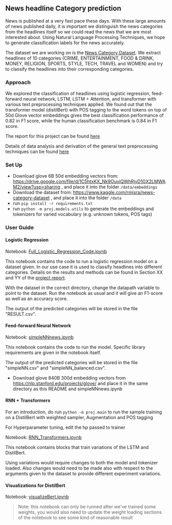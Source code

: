 ## News headline Category prediction

News is published at a very fast pace these days. With these large amounts of news published daily, it is important we distinguish the news categories from the headlines itself so we could read the news that we are most interested about. Using Natural Language Processing Techniques, we hope to generate classification labels for the news accurately.

The dataset we are working on is the [News Category Dataset](https://www.kaggle.com/rmisra/news-category-dataset). We extract headlines of 10 categories (CRIME, ENTERTAINMENT, FOOD & DRINK, MONEY, RELIGION, SPORTS, STYLE, TECH, TRAVEL and WOMEN) and try to classify the headlines into their corresponding categories.

### Approach

We explored the classification of headlines using logistic regression, feed-forward neural network, LSTM, LSTM + Attention, and transformer with various text preprocessing techniques applied. We found out that the transformer model (distilBert) with POS tagging to the word tokens on top of 50d Glove vector embeddings gives the best classification performance of 0.82 in F1 score, while the human classification benchmark is 0.84 in F1 score.

The report for this project can be found [here](https://github.com/fangpinsern/CS4248-Project/blob/master/CS4248_Group_Report.pdf)

Details of data analysis and derivation of the general text preprocessing techniques can be found [here](https://github.com/fangpinsern/CS4248-Project/blob/master/data_util_methods_and_analysis.ipynb)

### Set Up

- Download glove 6B 50d embedding vectors from: https://drive.google.com/file/d/1C5htxKX_Nk9OuyiQWhRjyD1GX2LMWAM2/view?usp=sharing , and place it into the folder `/data/embeddings`
- Download the dataset from: https://www.kaggle.com/rmisra/news-category-dataset , and place it into the folder `/data`
- run `pip install -r requirements.txt`
- run `python -m proj.models.utils` to generate the embeddings and tokenizers for varied vocabulary (e.g. unknown tokens, POS tags)

### User Guide

#### Logistic Regression

Notebook: [Full_Logistic_Regression_Code.ipynb](https://github.com/fangpinsern/CS4248-Project/blob/master/Full_Logistic_Regression_Code.ipynb)

This notebook contains the code to run a logistic regression model on a dataset given. In our use case it is used to classify headlines into different categories. Details on the results and methods can be found in Section XX and YY of the [project report](https://github.com/fangpinsern/CS4248-Project/blob/master/CS4248_Group_Report.pdf).

With the dataset in the correct directory, change the datapath variable to point to the dataset. Run the notebook as usual and it will give an F1-score as well as an accuracy score.

The output of the predicted categories will be stored in the file "RESULT.csv".

#### Feed-forward Neural Network

Notebook: [simpleNNnews.ipynb](https://github.com/fangpinsern/CS4248-Project/blob/master/simpleNNnews.ipynb)

This notebook contains the code to run the model. Specific library requirements are given in the notebook itself.

The output of the predicted categories will be stored in the file "simpleNN.csv" and "simpleNN_balanced.csv".

- Download glove 840B 300d embedding vectors from https://nlp.stanford.edu/projects/glove/ and place it in the same directory as this README and simpleNNnews.ipynb


#### RNN + Transformers

For an introduction, do run `python -m proj.main` to run the sample training on a DistilBert with weighted sampler, Augmentation and POS tagging

For Hyperparameter tuning, edit the hp passed to trainer

Notebook: [RNN_Transformers.ipynb](https://github.com/fangpinsern/CS4248-Project/blob/master/RNN_Transformers.ipynb)

This notebook contains blocks that train variations of the LSTM and DistilBert.

Using variations would require changes to both the model and tokenizer loaded. Also changes would need to be made also with respect to the arguments given to the dataset to provide different experiment variations.

#### Visualizations for DistilBert

Notebook: [visualizeBert.ipynb](https://github.com/fangpinsern/CS4248-Project/blob/master/visualizeBert.ipynb)

> Note: this notebook can only be runned after we've trained some weights, you would also need to update the weight loading sections of the notebook to see some kind of reasonable result
